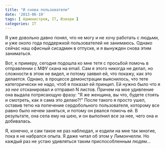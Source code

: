 ```yaml
---
title: "И снова пользователи"
date: '2013-06-19'
tags: [ Администреж, IT, Юзвери ]
categories: IT
---
```

Я уже довольно давно понял, что не могу и не хочу работать с людьми,
и уже около года поддержкой пользователей не занимаюсь.
Однако сейчас наш офисный сисадмин в отпуске, и я вынужден снова этим заниматься.

Вот, к примеру, сегодня подошла ко мне тетя с просьбой помочь в отправлении
с МФУ скана на email. Сам я этого никогда не делал, но сложности в этом не видел,
и потому заявил ей, что покажу, как это делается. Однако, в процессе демонстрации
выяснилось, что тете категорически не надо, чтоб я показал ей принцип. Ей нужно было
что я *за нее* отсканировал и отправил N листов. Причем на мое удивление она выдала
потрясающую фразу: "Я же женщина, вы что, будете стоять и смотреть, как я сама это делаю?!"
После такого я просто ушел, оставив тетю на попечение сердобольного пользователя, которому
все равно было нечем заняться, и потому он рвался помочь ей. В результате, она села ему на шею,
и он выполнил все за нее, чего она и добивалась.

Я, конечно, и сам такое не раз наблюдал, и ездили на мне так многие, пока я не набрался опыта.
Я даже читал об этом у Лимончелли. Но каждый раз не устаю удивляться таким приспособленным людям...
